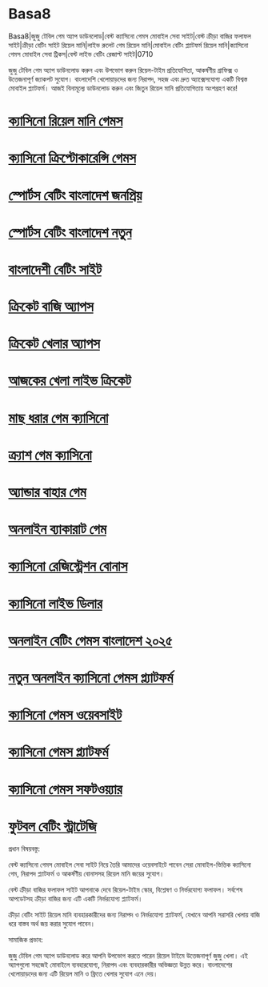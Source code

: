 # Basa8

Basa8|জুজু টেবিল গেম অ্যাপ ডাউনলোড|বেস্ট ক্যাসিনো গেমস মোবাইল সেবা সাইট|বেস্ট ক্রীড়া বাজির ফলাফল সাইট|ক্রীড়া বেটিং সাইট রিয়েল মানি|লাইভ রুলেট গেম রিয়েল মানি|মোবাইল বেটিং প্ল্যাটফর্ম রিয়েল মানি|ক্যাসিনো গেমস মোবাইল সেবা ট্রিকস|বেস্ট লাইভ বেটিং রেজাল্ট সাইট|0710

জুজু টেবিল গেম অ্যাপ ডাউনলোড করুন এবং উপভোগ করুন রিয়েল-টাইম প্রতিযোগিতা, আকর্ষণীয় গ্রাফিক্স ও উত্তেজনাপূর্ণ জ্যাকপট সুযোগ। বাংলাদেশি খেলোয়াড়দের জন্য নিরাপদ, সহজ এবং দ্রুত অ্যাক্সেসযোগ্য একটি বিশ্বস্ত মোবাইল প্ল্যাটফর্ম। আজই বিনামূল্যে ডাউনলোড করুন এবং জিতুন রিয়েল মানি প্রতিযোগিতায় অংশগ্রহণ করে!

#  <a href="https://basa8wap.net/">ক্যাসিনো রিয়েল মানি গেমস</a>

#  <a href="https://basa8wap.com/">ক্যাসিনো ক্রিপ্টোকারেন্সি গেমস</a>

#  <a href="https://basa8vip.com/">স্পোর্টস বেটিং বাংলাদেশ জনপ্রিয়</a>

#  <a href="https://basa8us.com/">স্পোর্টস বেটিং বাংলাদেশ নতুন</a>

#  <a href="https://basa8live.com/">বাংলাদেশী বেটিং সাইট</a>

#  <a href="https://basa8live.net/">ক্রিকেট বাজি অ্যাপস</a>

#  <a href="https://basa8uk.com/">ক্রিকেট খেলার অ্যাপস</a>

#  <a href="https://basa8uk.net/">আজকের খেলা লাইভ ক্রিকেট</a>

#  <a href="https://basa8pro.com/">মাছ ধরার গেম ক্যাসিনো</a>

#  <a href="https://basa8pro.net/">ক্র্যাশ গেম ক্যাসিনো</a>

#  <a href="https://basa8vip.net/">অ্যান্ডার বাহার গেম</a>

#  <a href="https://basa8us.net/">অনলাইন ব্যাকারাট গেম</a>

#  <a href="https://basa8vip.com/">ক্যাসিনো রেজিস্ট্রেশন বোনাস</a>

#  <a href="https://basa8us.com/">ক্যাসিনো লাইভ ডিলার</a>

#  <a href="https://basa8pro.com/">অনলাইন বেটিং গেমস বাংলাদেশ ২০২৫</a>

#  <a href="https://basa8pro.net/">নতুন অনলাইন ক্যাসিনো গেমস প্ল্যাটফর্ম</a>

#  <a href="https://basa8vip.net/">ক্যাসিনো গেমস ওয়েবসাইট</a>

#  <a href="https://basa8us.net/">ক্যাসিনো গেমস প্ল্যাটফর্ম</a>

#  <a href="https://basa8vip.com/">ক্যাসিনো গেমস সফটওয়্যার</a>

#  <a href="https://basa8us.com/">ফুটবল বেটিং স্ট্রাটেজি</a>

প্রধান বিষয়বস্তু:

বেস্ট ক্যাসিনো গেমস মোবাইল সেবা সাইট নিয়ে তৈরি আমাদের ওয়েবসাইটে পাবেন সেরা মোবাইল-ভিত্তিক ক্যাসিনো গেম, নিরাপদ প্ল্যাটফর্ম ও আকর্ষণীয় বোনাসসহ রিয়েল মানি জয়ের সুযোগ।

বেস্ট ক্রীড়া বাজির ফলাফল সাইট আপনাকে দেবে রিয়েল-টাইম স্কোর, বিশ্লেষণ ও নির্ভরযোগ্য ফলাফল। সর্বশেষ আপডেটসহ ক্রীড়া বাজির জন্য এটি একটি নির্ভরযোগ্য প্ল্যাটফর্ম।

ক্রীড়া বেটিং সাইট রিয়েল মানি ব্যবহারকারীদের জন্য নিরাপদ ও নির্ভরযোগ্য প্ল্যাটফর্ম, যেখানে আপনি সরাসরি খেলায় বাজি ধরে বাস্তব অর্থ জয় করার সুযোগ পাবেন।

সামাজিক প্রভাব:

জুজু টেবিল গেম অ্যাপ ডাউনলোড করে আপনি উপভোগ করতে পারেন রিয়েল টাইমে উত্তেজনাপূর্ণ জুজু খেলা। এই অ্যাপগুলো সহজেই মোবাইলে ব্যবহারযোগ্য, নিরাপদ এবং ব্যবহারকারীর অভিজ্ঞতা উন্নত করে। বাংলাদেশের খেলোয়াড়দের জন্য এটি রিয়েল মানি ও ফ্রিতে খেলার সুযোগ এনে দেয়।
